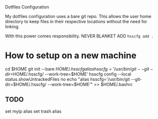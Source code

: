 Dotfiles Configuration

My dotfiles configuration uses a bare git repo. This allows the user home
directory to keep files in their respective locations without the need for
linking.

With this power comes responsibility. NEVER BLANKET ADD `hsscfg add .`

# How to setup on a new machine
cd $HOME
git init --bare $HOME/.hsscfg
alias hsscfg='/usr/bin/git --git-dir=$HOME/.hsscfg/ --work-tree=$HOME'
hsscfg config --local status.showUntrackedFiles no
echo "alias hsscfg='/usr/bin/git --git-dir=$HOME/.hsscfg/ --work-tree=$HOME'" >> $HOME/.bashrc

## TODO
set myip alias
set trash alias

